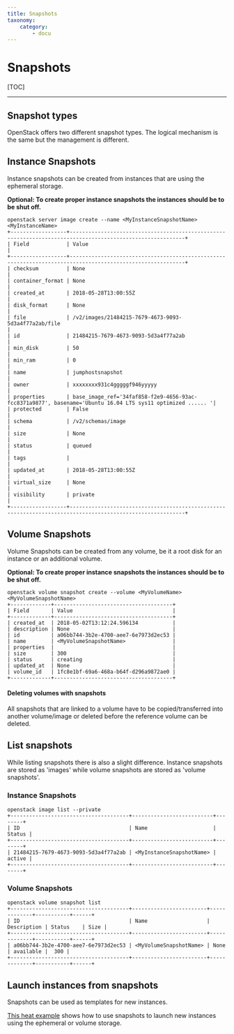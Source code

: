 ```yaml
---
title: Snapshots
taxonomy:
    category:
        - docu
---
```


# Snapshots

[TOC]

---
## Snapshot types

OpenStack offers two different snapshot types. The logical mechanism is the same but the management is different.

## Instance Snapshots
Instance snapshots can be created from instances that are using the ephemeral storage.

**Optional: To create proper instance snapshots the instances should be to be shut off.**

```
openstack server image create --name <MyInstanceSnapshotName> <MyInstanceName>
+------------------+-----------------------------------------------------------------------------------------------------------+
| Field            | Value                                                                                                     |                  
+------------------+-----------------------------------------------------------------------------------------------------------+
| checksum         | None                                                                                                      |
| container_format | None                                                                                                      |                        
| created_at       | 2018-05-28T13:00:55Z                                                                                      |                                                                                                                                                                                     
| disk_format      | None                                                                                                      |                                                                                                                                                                                     
| file             | /v2/images/21484215-7679-4673-9093-5d3a4f77a2ab/file                                                      |                                                                                                                                                                                     
| id               | 21484215-7679-4673-9093-5d3a4f77a2ab                                                                      |                                                                                                                                                                                     
| min_disk         | 50                                                                                                        |                                                                                                                                                                                     
| min_ram          | 0                                                                                                         |                                                                                                                                                                                     
| name             | jumphostsnapshot                                                                                          |                                                                                                                                                                                     
| owner            | xxxxxxxx931c4gggggf946yyyyy                                                                               |                                                                                                                                                                                    
| properties       | base_image_ref='34faf858-f2e9-4656-93ac-fcc8371a9877', basename='Ubuntu 16.04 LTS sys11 optimized ...... '|
| protected        | False                                                                                                     |                                                                                                                                                                                     
| schema           | /v2/schemas/image                                                                                         |                                                                                                                                                                                     
| size             | None                                                                                                      |                                                                                                                                                                                     
| status           | queued                                                                                                    |                                                                                                                                                                                     
| tags             |                                                                                                           |                                                                                                                                                                                     
| updated_at       | 2018-05-28T13:00:55Z                                                                                      |                                                                                                                                                                                     
| virtual_size     | None                                                                                                      |                                                                                                                                                                                     
| visibility       | private                                                                                                   |                                                                                                                                                                                     
+------------------+-----------------------------------------------------------------------------------------------------------+
```

## Volume Snapshots
Volume Snapshots can be created from any volume, be it a root disk for an instance or an additional volume.

**Optional: To create proper instance snapshots the instances should be to be shut off.**

```
openstack volume snapshot create --volume <MyVolumeName> <MyVolumeSnapshotName>
+-------------+--------------------------------------+
| Field       | Value                                |
+-------------+--------------------------------------+
| created_at  | 2018-05-02T13:12:24.596134           |
| description | None                                 |
| id          | a06bb744-3b2e-4700-aee7-6e7973d2ec53 |
| name        | <MyVolumeSnapshotName>               |
| properties  |                                      |
| size        | 300                                  |
| status      | creating                             |
| updated_at  | None                                 |
| volume_id   | 1fc8e1bf-69a6-468a-b64f-d296a9872ae0 |
+-------------+--------------------------------------+
```

<div class="alert alert-dismissible alert-info">
    <h4 class="alert-heading">Deleting volumes with snapshots</h4>
    All snapshots that are linked to a volume have to be copied/transferred into another 
    volume/image or deleted before the reference volume can be deleted.
</div>

## List snapshots

While listing snapshots there is also a slight difference. Instance snapshots are stored as 
'images' while volume snapshots are stored as 'volume snapshots'.

### Instance Snapshots
````
openstack image list --private
+--------------------------------------+--------------------------+--------+
| ID                                   | Name                     | Status |
+--------------------------------------+--------------------------+--------+
| 21484215-7679-4673-9093-5d3a4f77a2ab | <MyInstanceSnapshotName> | active |
+--------------------------------------+--------------------------+--------+
````

### Volume Snapshots
````
openstack volume snapshot list
+--------------------------------------+------------------------+-------------+-----------+------+
| ID                                   | Name                   | Description | Status    | Size |
+--------------------------------------+------------------------+-------------+-----------+------+
| a06bb744-3b2e-4700-aee7-6e7973d2ec53 | <MyVolumeSnapshotName> | None        | available |  300 |
+--------------------------------------+------------------------+-------------+-----------+------+
````

## Launch instances from snapshots

Snapshots can be used as templates for new instances.

[This heat example](https://github.com/syseleven/heat-examples/tree/master/singleServerFromSnapshot) shows 
how to use snapshots to launch new instances using the ephemeral or volume storage.

